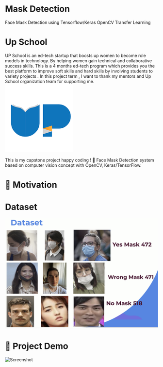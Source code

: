 # Mask Detection

Face Mask Detection using Tensorflow/Keras OpenCV Transfer Learning 


# Up School

UP School is an ed-tech startup that boosts up women to become role models in technology. By helping women gain technical and collaborative success skills. This is a 4 months ed-tech program which provides you the best platform to improve soft skills and hard skills by involving students to variety projects . In this project term ,  I want to thank my mentors and Up School organization team for supporting me.
![Screenshot](readmeImages/upschool.png)

This is my capstone project happy coding ! 🥳
Face Mask Detection system based on computer vision concept with OpenCV, Keras/TensorFlow.

# 🧐 Motivation
# Dataset

![Screenshot](readmeImages/readme1.png)

# 🎥 Project Demo

![Screenshot](readmeImages/Demo1.gif)
